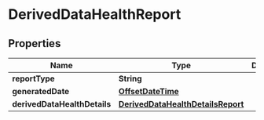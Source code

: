 
# DerivedDataHealthReport

## Properties
Name | Type | Description | Notes
------------ | ------------- | ------------- | -------------
**reportType** | **String** |  |  [optional]
**generatedDate** | [**OffsetDateTime**](OffsetDateTime.md) |  |  [optional]
**derivedDataHealthDetails** | [**DerivedDataHealthDetailsReport**](DerivedDataHealthDetailsReport.md) |  |  [optional]



